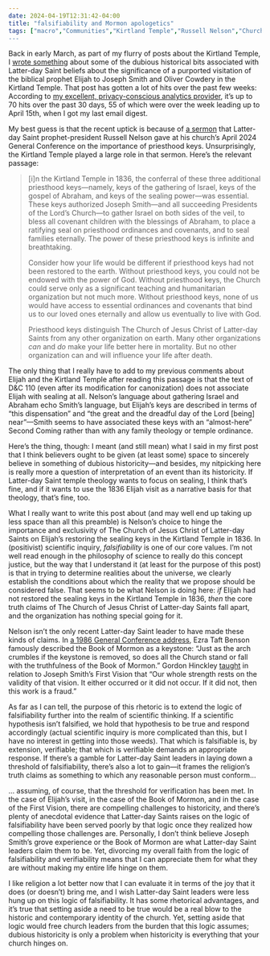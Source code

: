 ```yaml
---
date: 2024-04-19T12:31:42-04:00
title: "falsifiability and Mormon apologetics"
tags: ["macro","Communities","Kirtland Temple","Russell Nelson","Church of Jesus Christ of Latter-day Saints","exclusivity”,"falsifiability","Salt Lake Tribune","Bloggernacle","Ezra Taft Benson","Gordon Hinckley"]
---
```

Back in early March, as part of my flurry of posts about the Kirtland Temple, I [wrote something](https://spencergreenhalgh.com/communities/elijah-and-the-kirtland-temple/) about some of the dubious historical bits associated with Latter-day Saint beliefs about the significance of a purported visitation of the biblical prophet Elijah to Joseph Smith and Oliver Cowdery in the Kirtland Temple. That post has gotten a lot of hits over the past few weeks: According to [my excellent, privacy-conscious analytics provider](https://tinylytics.app), it’s up to 70 hits over the past 30 days, 55 of which were over the week leading up to April 15th, when I got my last email digest. 

My best guess is that the recent uptick is because of [a sermon](https://www.churchofjesuschrist.org/study/general-conference/2024/04/57nelson?lang=eng) that Latter-day Saint prophet-president Russell Nelson gave at his church’s April 2024 General Conference on the importance of priesthood keys. Unsurprisingly, the Kirtland Temple played a large role in that sermon. Here’s the relevant passage: 

> [i]n the Kirtland Temple in 1836, the conferral of these three additional priesthood keys—namely, keys of the gathering of Israel, keys of the gospel of Abraham, and keys of the sealing power—was essential. These keys authorized Joseph Smith—and all succeeding Presidents of the Lord’s Church—to gather Israel on both sides of the veil, to bless all covenant children with the blessings of Abraham, to place a ratifying seal on priesthood ordinances and covenants, and to seal families eternally. The power of these priesthood keys is infinite and breathtaking.
>
> Consider how your life would be different if priesthood keys had not been restored to the earth. Without priesthood keys, you could not be endowed with the power of God. Without priesthood keys, the Church could serve only as a significant teaching and humanitarian organization but not much more. Without priesthood keys, none of us would have access to essential ordinances and covenants that bind us to our loved ones eternally and allow us eventually to live with God.
>
> Priesthood keys distinguish The Church of Jesus Christ of Latter-day Saints from any other organization on earth. Many other organizations *can* and *do* make your life better here in mortality. But no other organization can and will influence your life after death.

The only thing that I really have to add to my previous comments about Elijah and the Kirtland Temple after reading this passage is that the text of D&C 110 (even after its modification for canonization) does not associate Elijah with sealing at all. Nelson’s language about gathering Israel and Abraham echo Smith’s language, but Elijah’s keys are described in terms of “this dispensation” and “the great and the dreadful day of the Lord [being] near”—Smith seems to have associated these keys with an “almost-here” Second Coming rather than with any family theology or temple ordinance.

Here’s the thing, though: I meant (and still mean) what I said in my first post that I think believers ought to be given (at least some) space to sincerely believe in something of dubious historicity—and besides, my nitpicking here is really more a question of interpretation of an event than its historicity. If Latter-day Saint temple theology wants to focus on sealing, I think that’s fine, and if it wants to use the 1836 Elijah visit as a narrative basis for that theology, that’s fine, too.

What I really want to write this post about (and may well end up taking up less space than all this preamble) is Nelson’s choice to hinge the importance and exclusivity of The Church of Jesus Christ of Latter-day Saints on Elijah’s restoring the sealing keys in the Kirtland Temple in 1836. In (positivist) scientific inquiry, *falsifiability* is one of our core values. I’m not well read enough in the philosophy of science to really do this concept justice, but the way that I understand it (at least for the purpose of this post) is that in trying to determine realities about the universe, we clearly establish the conditions about which the reality that we propose should be considered false. That seems to be what Nelson is doing here: *if* Elijah had not restored the sealing keys in the Kirtland Temple in 1836, *then* the core truth claims of The Church of Jesus Christ of Latter-day Saints fall apart, and the organization has nothing special going for it.

Nelson isn’t the only recent Latter-day Saint leader to have made these kinds of claims. In [a 1986 General Conference address](https://www.churchofjesuschrist.org/study/general-conference/1986/10/the-book-of-mormon-keystone-of-our-religion?lang=eng), Ezra Taft Benson famously described the Book of Mormon as a keystone: “Just as the arch crumbles if the keystone is removed, so does all the Church stand or fall with the truthfulness of the Book of Mormon.” Gordon Hinckley [taught](https://www.churchofjesuschrist.org/study/general-conference/2002/10/the-marvelous-foundation-of-our-faith?lang=eng) in relation to Joseph Smith’s First Vision that “Our whole strength rests on the validity of that vision. It either occurred or it did not occur. If it did not, then this work is a fraud.”

As far as I can tell, the purpose of this rhetoric is to extend the logic of falsifiability further into the realm of scientific thinking. If a scientific hypothesis isn’t falsified, we hold that hypothesis to be true and respond accordingly (actual scientific inquiry is more complicated than this, but I have no interest in getting into those weeds). That which is falsifiable is, by extension, verifiable; that which is verifiable demands an appropriate response. If there’s a gamble for Latter-day Saint leaders in laying down a threshold of falsifiability, there’s also a lot to gain—it frames the religion’s truth claims as something to which any reasonable person must conform…

… assuming, of course, that the threshold for verification has been met. In the case of Elijah’s visit, in the case of the Book of Mormon, and in the case of the First Vision, there are compelling challenges to historicity, and there’s plenty of anecdotal evidence that Latter-day Saints raises on the logic of falsifiability have been served poorly by that logic once they realized how compelling those challenges are. Personally, I don’t think believe Joseph Smith’s grove experience or the Book of Mormon are what Latter-day Saint leaders claim them to be. Yet, divorcing my overall faith from the logic of falsifiability and verifiability means that I can appreciate them for what they are without making my entire life hinge on them.

I like religion a lot better now that I can evaluate it in terms of the joy that it does (or doesn’t) bring me, and I wish Latter-day Saint leaders were less hung up on this logic of falsifiability. It has some rhetorical advantages, and it’s true that setting aside a need to be true would be a real blow to the historic and contemporary identity of the church. Yet, setting aside that logic would free church leaders from the burden that this logic assumes; dubious historicity is only a problem when historicity is everything that your church hinges on.